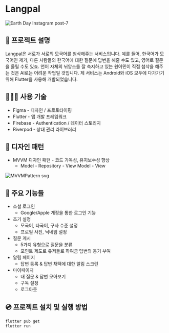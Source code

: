 # Langpal
![Earth Day Instagram post-7](https://github.com/user-attachments/assets/63f9395c-0d81-4fda-92cb-cb3b989a2a08)
## 📝 프로젝트 설명
Langpal은 서로가 서로의 모국어를 첨삭해주는 서비스입니다. 예를 들어, 한국어가 모국어인 제가, 다른 사람들의 한국어에 대한 질문에 답변을 해줄 수도 있고, 영어로 질문을 올릴 수도 있죠. 언어 자체의 뉘앙스를 잘 숙지하고 있는 원어민이 직접 첨삭을 해주는 것은 AI로는 어려운 작업일 것입니다. 제 서비스는 Android와 iOS 모두에 다가가기 위해 Flutter을 사용해 개발되었습니다.
## 🧑🏻‍💻 사용 기술
* Figma - 디자인 / 프로토타이핑
* Flutter - 앱 개발 프레임워크
* Firebase - Authentication / 데이터 스토리지
* Riverpod - 상태 관리 라이브러리
## 🤔 디자인 패턴
* MVVM 디자인 패턴 - 코드 가독성, 유지보수성 향상
  * Model - Repository - View Model - View

![MVVMPattern svg](https://github.com/user-attachments/assets/0209d66f-d77f-47a7-ba60-2616de398841)
## 🧮 주요 기능들
* 소셜 로그인
  * Google/Apple 계정을 통한 로그인 기능
* 초기 설정
  * 모국어, 타국어, 구사 수준 설정
  * 프로필 사진, 닉네임 설정
* 질문 게시
  * 5가지 유형으로 질문을 분류
  * 포인트 제도로 유저들로 하여금 답변의 동기 부여
* 알림 페이지
  * 답변 등록 & 답변 채택에 대한 알림 스크린
* 마이페이지
  * 내 질문 & 답변 모아보기
  * 구독 설정
  * 로그아웃

## 💿 프로젝트 설치 및 실행 방법
```zsh
flutter pub get
flutter run
```
